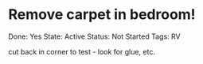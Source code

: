 # Remove carpet in bedroom!

Done: Yes
State: Active
Status: Not Started
Tags: RV

cut back in corner to test - look for glue, etc.